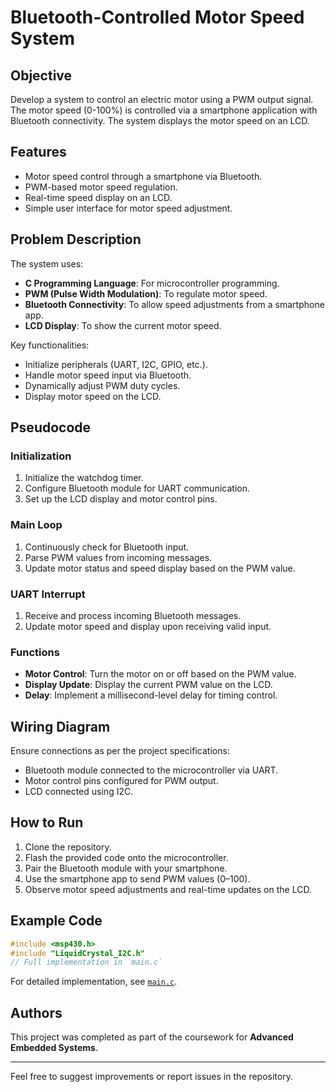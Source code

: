 
# Bluetooth-Controlled Motor Speed System

## Objective
Develop a system to control an electric motor using a PWM output signal. The motor speed (0-100%) is controlled via a smartphone application with Bluetooth connectivity. The system displays the motor speed on an LCD.

## Features
- Motor speed control through a smartphone via Bluetooth.
- PWM-based motor speed regulation.
- Real-time speed display on an LCD.
- Simple user interface for motor speed adjustment.

## Problem Description
The system uses:
- **C Programming Language**: For microcontroller programming.
- **PWM (Pulse Width Modulation)**: To regulate motor speed.
- **Bluetooth Connectivity**: To allow speed adjustments from a smartphone app.
- **LCD Display**: To show the current motor speed.

Key functionalities:
- Initialize peripherals (UART, I2C, GPIO, etc.).
- Handle motor speed input via Bluetooth.
- Dynamically adjust PWM duty cycles.
- Display motor speed on the LCD.

## Pseudocode
### Initialization
1. Initialize the watchdog timer.
2. Configure Bluetooth module for UART communication.
3. Set up the LCD display and motor control pins.

### Main Loop
1. Continuously check for Bluetooth input.
2. Parse PWM values from incoming messages.
3. Update motor status and speed display based on the PWM value.

### UART Interrupt
1. Receive and process incoming Bluetooth messages.
2. Update motor speed and display upon receiving valid input.

### Functions
- **Motor Control**: Turn the motor on or off based on the PWM value.
- **Display Update**: Display the current PWM value on the LCD.
- **Delay**: Implement a millisecond-level delay for timing control.

## Wiring Diagram
Ensure connections as per the project specifications:
- Bluetooth module connected to the microcontroller via UART.
- Motor control pins configured for PWM output.
- LCD connected using I2C.

## How to Run
1. Clone the repository.
2. Flash the provided code onto the microcontroller.
3. Pair the Bluetooth module with your smartphone.
4. Use the smartphone app to send PWM values (0–100).
5. Observe motor speed adjustments and real-time updates on the LCD.

## Example Code
```c
#include <msp430.h>
#include "LiquidCrystal_I2C.h"
// Full implementation in `main.c`
```

For detailed implementation, see [`main.c`](./main.c).

## Authors
This project was completed as part of the coursework for **Advanced Embedded Systems**.

---

Feel free to suggest improvements or report issues in the repository.
